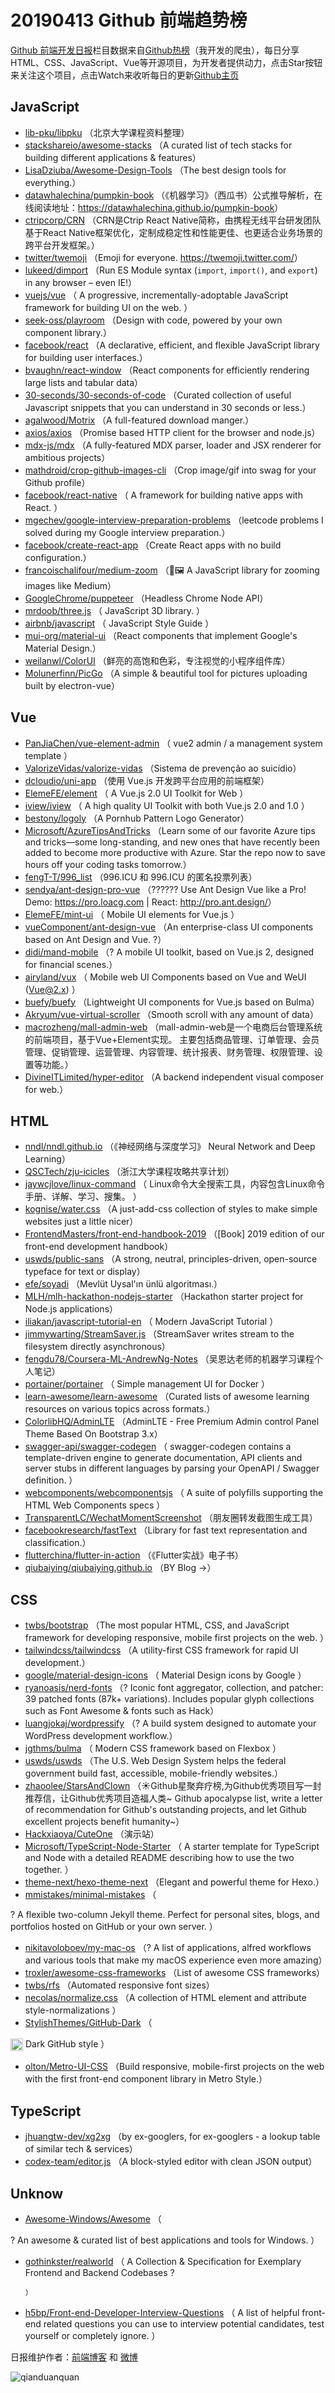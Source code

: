 # 20190413 Github 前端趋势榜

[Github 前端开发日报](http://caibaojian.com/c/news)栏目数据来自[Github热榜](http://news.caibaojian.com/)（我开发的爬虫），每日分享HTML、CSS、JavaScript、Vue等开源项目，为开发者提供动力，点击Star按钮来关注这个项目，点击Watch来收听每日的更新[Github主页](https://github.com/kujian/githubTrending)
## JavaScript

* [lib-pku/libpku](https://github.com/lib-pku/libpku) （北京大学课程资料整理）
* [stackshareio/awesome-stacks](https://github.com/stackshareio/awesome-stacks) （A curated list of tech stacks for building different applications &amp; features）
* [LisaDziuba/Awesome-Design-Tools](https://github.com/LisaDziuba/Awesome-Design-Tools) （The best design tools for everything.）
* [datawhalechina/pumpkin-book](https://github.com/datawhalechina/pumpkin-book) （《机器学习》（西瓜书）公式推导解析，在线阅读地址：<a href="https://datawhalechina.github.io/pumpkin-book" rel="nofollow">https://datawhalechina.github.io/pumpkin-book</a>）
* [ctripcorp/CRN](https://github.com/ctripcorp/CRN) （CRN是Ctrip React Native简称，由携程无线平台研发团队基于React Native框架优化，定制成稳定性和性能更佳、也更适合业务场景的跨平台开发框架。）
* [twitter/twemoji](https://github.com/twitter/twemoji) （Emoji for everyone. <a href="https://twemoji.twitter.com/" rel="nofollow">https://twemoji.twitter.com/</a>）
* [lukeed/dimport](https://github.com/lukeed/dimport) （Run ES Module syntax (`import`, `import()`, and `export`) in any browser – even IE!）
* [vuejs/vue](https://github.com/vuejs/vue) （
        A progressive, incrementally-adoptable JavaScript framework for building UI on the web.
      ）
* [seek-oss/playroom](https://github.com/seek-oss/playroom) （Design with code, powered by your own component library.）
* [facebook/react](https://github.com/facebook/react) （A declarative, efficient, and flexible JavaScript library for building user interfaces.）
* [bvaughn/react-window](https://github.com/bvaughn/react-window) （React components for efficiently rendering large lists and tabular data）
* [30-seconds/30-seconds-of-code](https://github.com/30-seconds/30-seconds-of-code) （Curated collection of useful Javascript snippets that you can understand in 30 seconds or less.）
* [agalwood/Motrix](https://github.com/agalwood/Motrix) （A full-featured download manger.）
* [axios/axios](https://github.com/axios/axios) （Promise based HTTP client for the browser and node.js）
* [mdx-js/mdx](https://github.com/mdx-js/mdx) （A fully-featured MDX parser, loader and JSX renderer for ambitious projects）
* [mathdroid/crop-github-images-cli](https://github.com/mathdroid/crop-github-images-cli) （Crop image/gif into swag for your Github profile）
* [facebook/react-native](https://github.com/facebook/react) （
        A framework for building native apps with React.
      ）
* [mgechev/google-interview-preparation-problems](https://github.com/mgechev/google-interview-preparation-problems) （leetcode problems I solved during my Google interview preparation.）
* [facebook/create-react-app](https://github.com/facebook/create-react-app) （Create React apps with no build configuration.）
* [francoischalifour/medium-zoom](https://github.com/francoischalifour/medium-zoom) （&#x1f50e;&#x1f5bc; A JavaScript library for zooming images like Medium）
* [GoogleChrome/puppeteer](https://github.com/GoogleChrome/puppeteer) （Headless Chrome Node API）
* [mrdoob/three.js](https://github.com/mrdoob/three.js) （
        JavaScript 3D library.
      ）
* [airbnb/javascript](https://github.com/airbnb/javascript) （
        JavaScript Style Guide
      ）
* [mui-org/material-ui](https://github.com/mui-org/material-ui) （React components that implement Google's Material Design.）
* [weilanwl/ColorUI](https://github.com/weilanwl/ColorUI) （鲜亮的高饱和色彩，专注视觉的小程序组件库）
* [Molunerfinn/PicGo](https://github.com/Molunerfinn/PicGo) （A simple &amp; beautiful tool for pictures uploading built by electron-vue）

## Vue

* [PanJiaChen/vue-element-admin](https://github.com/PanJiaChen/vue-element-admin) （
        vue2 admin / a management system template
      ）
* [ValorizeVidas/valorize-vidas](https://github.com/ValorizeVidas/valorize-vidas) （Sistema de prevenção ao suicídio）
* [dcloudio/uni-app](https://github.com/dcloudio/uni-app) （使用 Vue.js 开发跨平台应用的前端框架）
* [ElemeFE/element](https://github.com/ElemeFE/element) （
        A Vue.js 2.0 UI Toolkit for Web
      ）
* [iview/iview](https://github.com/iview/iview) （
        A high quality UI Toolkit with both Vue.js 2.0 and 1.0
      ）
* [bestony/logoly](https://github.com/bestony/logoly) （A Pornhub Pattern Logo Generator）
* [Microsoft/AzureTipsAndTricks](https://github.com/Microsoft/AzureTipsAndTricks) （Learn some of our favorite Azure tips and tricks—some long-standing, and new ones that have recently been added to become more productive with Azure. Star the repo now to save hours off your coding tasks tomorrow.）
* [fengT-T/996_list](https://github.com/fengT-T/996_list) （996.ICU 和 996.ICU 的匿名投票列表）
* [sendya/ant-design-pro-vue](https://github.com/sendya/ant-design-pro-vue) （??‍???‍? Use Ant Design Vue like a Pro! Demo: <a href="https://pro.loacg.com" rel="nofollow">https://pro.loacg.com</a> | React: <a href="http://pro.ant.design/" rel="nofollow">http://pro.ant.design/</a>）
* [ElemeFE/mint-ui](https://github.com/ElemeFE/mint-ui) （
        Mobile UI elements for Vue.js
      ）
* [vueComponent/ant-design-vue](https://github.com/vueComponent/ant-design-vue) （An enterprise-class UI components based on Ant Design and Vue. ?）
* [didi/mand-mobile](https://github.com/didi/mand-mobile) （? A mobile UI toolkit, based on Vue.js 2, designed for financial scenes.）
* [airyland/vux](https://github.com/airyland/vux) （
        Mobile web UI Components based on Vue and WeUI (Vue@2.x)
      ）
* [buefy/buefy](https://github.com/buefy/buefy) （Lightweight UI components for Vue.js based on Bulma）
* [Akryum/vue-virtual-scroller](https://github.com/Akryum/vue-virtual-scroller) （Smooth scroll with any amount of data）
* [macrozheng/mall-admin-web](https://github.com/macrozheng/mall-admin-web) （mall-admin-web是一个电商后台管理系统的前端项目，基于Vue+Element实现。 主要包括商品管理、订单管理、会员管理、促销管理、运营管理、内容管理、统计报表、财务管理、权限管理、设置等功能。）
* [DivineITLimited/hyper-editor](https://github.com/DivineITLimited/hyper-editor) （A backend independent visual composer for web.）

## HTML

* [nndl/nndl.github.io](https://github.com/nndl/nndl.github.io) （《神经网络与深度学习》 Neural Network and Deep Learning）
* [QSCTech/zju-icicles](https://github.com/QSCTech/zju-icicles) （浙江大学课程攻略共享计划）
* [jaywcjlove/linux-command](https://github.com/jaywcjlove/linux-command) （
        Linux命令大全搜索工具，内容包含Linux命令手册、详解、学习、搜集。
      ）
* [kognise/water.css](https://github.com/kognise/water.css) （A just-add-css collection of styles to make simple websites just a little nicer）
* [FrontendMasters/front-end-handbook-2019](https://github.com/FrontendMasters/front-end-handbook-2019) （[Book] 2019 edition of our front-end development handbook）
* [uswds/public-sans](https://github.com/uswds/public-sans) （A strong, neutral, principles-driven, open-source typeface for text or display）
* [efe/soyadi](https://github.com/efe/soyadi) （Mevlüt Uysal'ın ünlü algoritması.）
* [MLH/mlh-hackathon-nodejs-starter](https://github.com/MLH/mlh-hackathon-nodejs-starter) （Hackathon starter project for Node.js applications）
* [iliakan/javascript-tutorial-en](https://github.com/iliakan/javascript-tutorial-en) （
        Modern JavaScript Tutorial 
      ）
* [jimmywarting/StreamSaver.js](https://github.com/jimmywarting/StreamSaver.js) （StreamSaver writes stream to the filesystem directly asynchronous）
* [fengdu78/Coursera-ML-AndrewNg-Notes](https://github.com/fengdu78/Coursera-ML-AndrewNg-Notes) （吴恩达老师的机器学习课程个人笔记）
* [portainer/portainer](https://github.com/portainer/portainer) （
        Simple management UI for Docker
      ）
* [learn-awesome/learn-awesome](https://github.com/learn-awesome/learn-awesome) （Curated lists of awesome learning resources on various topics across formats.）
* [ColorlibHQ/AdminLTE](https://github.com/ColorlibHQ/AdminLTE) （AdminLTE - Free Premium Admin control Panel Theme Based On Bootstrap 3.x）
* [swagger-api/swagger-codegen](https://github.com/swagger-api/swagger-codegen) （
        swagger-codegen contains a template-driven engine to generate documentation, API clients and server stubs in different languages by parsing your OpenAPI / Swagger definition.
      ）
* [webcomponents/webcomponentsjs](https://github.com/webcomponents/webcomponentsjs) （
        A suite of polyfills supporting the HTML Web Components specs
      ）
* [TransparentLC/WechatMomentScreenshot](https://github.com/TransparentLC/WechatMomentScreenshot) （朋友圈转发截图生成工具）
* [facebookresearch/fastText](https://github.com/facebookresearch/fastText) （Library for fast text representation and classification.）
* [flutterchina/flutter-in-action](https://github.com/flutterchina/flutter-in-action) （《Flutter实战》电子书）
* [qiubaiying/qiubaiying.github.io](https://github.com/qiubaiying/qiubaiying.github.io) （BY Blog -&gt;）

## CSS

* [twbs/bootstrap](https://github.com/twbs/bootstrap) （The most popular HTML, CSS, and JavaScript framework for developing responsive, mobile first projects on the web.
      ）
* [tailwindcss/tailwindcss](https://github.com/tailwindcss/tailwindcss) （A utility-first CSS framework for rapid UI development.）
* [google/material-design-icons](https://github.com/google/material-design-icons) （
        Material Design icons by Google
      ）
* [ryanoasis/nerd-fonts](https://github.com/ryanoasis/nerd-fonts) （? Iconic font aggregator, collection, and patcher: 39 patched fonts (87k+ variations). Includes popular glyph collections such as Font Awesome &amp; fonts such as Hack）
* [luangjokaj/wordpressify](https://github.com/luangjokaj/wordpressify) （? A build system designed to automate your WordPress development workflow.）
* [jgthms/bulma](https://github.com/jgthms/bulma) （
        Modern CSS framework based on Flexbox
      ）
* [uswds/uswds](https://github.com/uswds/uswds) （The U.S. Web Design System helps the federal government build fast, accessible, mobile-friendly websites.）
* [zhaoolee/StarsAndClown](https://github.com/zhaoolee/StarsAndClown) （☀️Github星聚弃疗榜,为Github优秀项目写一封推荐信，让Github优秀项目造福人类~ Github apocalypse list, write a letter of recommendation for Github's outstanding projects, and let Github excellent projects benefit humanity~）
* [Hackxiaoya/CuteOne](https://github.com/Hackxiaoya/CuteOne) （演示站）
* [Microsoft/TypeScript-Node-Starter](https://github.com/Microsoft/TypeScript-Node-Starter) （
        A starter template for TypeScript and Node with a detailed README describing how to use the two together.
      ）
* [theme-next/hexo-theme-next](https://github.com/theme-next/hexo-theme-next) （Elegant and powerful theme for Hexo.）
* [mmistakes/minimal-mistakes](https://github.com/mmistakes/minimal-mistakes) （
        
? A flexible two-column Jekyll theme. Perfect for personal sites, blogs, and portfolios hosted on GitHub or your own server.
      ）
* [nikitavoloboev/my-mac-os](https://github.com/nikitavoloboev/my-mac-os) （? A list of applications, alfred workflows and various tools that make my macOS experience even more amazing）
* [troxler/awesome-css-frameworks](https://github.com/troxler/awesome-css-frameworks) （List of awesome CSS frameworks）
* [twbs/rfs](https://github.com/twbs/rfs) （Automated responsive font sizes）
* [necolas/normalize.css](https://github.com/necolas/normalize.css) （A collection of HTML element and attribute style-normalizations
      ）
* [StylishThemes/GitHub-Dark](https://github.com/StylishThemes/GitHub-Dark) （
        
<img class="emoji" title=":octocat:" alt=":octocat:" src="https://assets-cdn.github.com/images/icons/emoji/octocat.png" height="20" width="20" align="absmiddle"> Dark GitHub style
      ）
* [olton/Metro-UI-CSS](https://github.com/olton/Metro-UI-CSS) （Build responsive, mobile-first projects on the web with the first front-end component library in Metro Style.）

## TypeScript

* [jhuangtw-dev/xg2xg](https://github.com/jhuangtw-dev/xg2xg) （by ex-googlers, for ex-googlers - a lookup table of similar tech &amp; services）
* [codex-team/editor.js](https://github.com/codex-team/editor.js) （A block-styled editor with clean JSON output）

## Unknow

* [Awesome-Windows/Awesome](https://github.com/Awesome-Windows/Awesome) （
        
? An awesome &amp; curated list of best applications and tools for Windows.
      ）
* [gothinkster/realworld](https://github.com/gothinkster/realworld) （
        A Collection &amp; Specification for Exemplary Frontend and Backend Codebases ?

      ）
* [h5bp/Front-end-Developer-Interview-Questions](https://github.com/h5bp/Front-end-Developer-Interview-Questions) （
        A list of helpful front-end related questions you can use to interview potential candidates, test yourself or completely ignore.
      ）


日报维护作者：[前端博客](http://caibaojian.com/) 和 [微博](http://caibaojian.com/go/weibo)

![qianduanquan](https://user-images.githubusercontent.com/3055447/38468989-651132ac-3b80-11e8-8e6b-15122322a9d7.png)